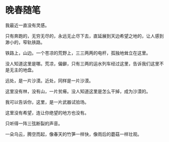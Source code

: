 # 晚春随笔

我最近一直没有灵感。

只有奔跑的，无穷无尽的，永远无止尽下去，直延展到天边希望之地的，让人感到渺小的，窄轨铁路。

铁路上，山边。一个苍凉的荒野上，三三两两的电杆，孤独地耸立在这里。

没人知道这里是哪。荒凉，偏僻，只有三两的运水列车经过这里，告诉我们这里不是无主的地盘。

远处，是一片沙漠。近处，同样是一片沙漠。

这里没有林，没有山，一片贫瘠。没人知道这里是怎么干掉，成为沙漠的。

我可以告诉你，这里，是一片武器试验场。

这里没有希望，连让你绝望的地方也没有。	

只听得一阵三弦断裂的声音。

一朵乌云，腾空而起，像春天的竹笋一样快，像雨后的蘑菇一样壮观。


